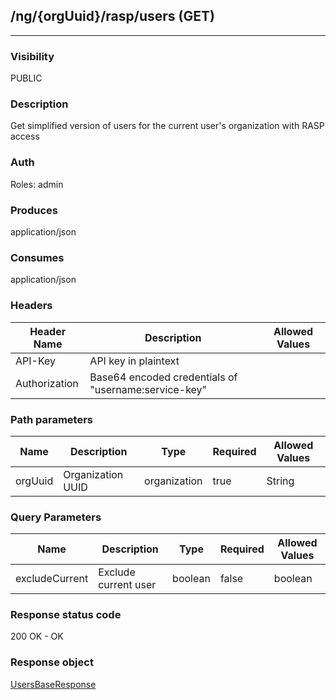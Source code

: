 ## /ng/{orgUuid}/rasp/users (GET)
---
### Visibility
PUBLIC
### Description
Get simplified version of users for the current user&#x27;s organization with RASP access
### Auth
Roles: admin
### Produces
application/json
### Consumes
application/json
### Headers
| Header Name | Description | Allowed Values |
| ----------- | ----------- | ----------- |
| API-Key | API key in plaintext |  |
| Authorization | Base64 encoded credentials of &quot;username:service-key&quot; |  |
### Path parameters
| Name | Description | Type | Required | Allowed Values |
| ----------- | ----------- | ----------- | ----------- | ----------- |
| orgUuid | Organization UUID | organization | true | String |
### Query Parameters
| Name | Description | Type | Required | Allowed Values |
| ----------- | ----------- | ----------- | ----------- | ----------- |
| excludeCurrent | Exclude current user | boolean | false | boolean |
### Response status code
200 OK - OK
### Response object
[UsersBaseResponse](<../../objects/UsersBaseResponse.md>)
